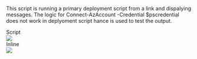 This script is running a primary deployment script from a link and dispalying messages.
The logic for Connect-AzAccount -Credential $pscredential does not work in deplyoment script hance is used to test the output.

Script 
<br />
<a href="https://portal.azure.com/#create/Microsoft.Template/uri/https%3A%2F%2Fraw.githubusercontent.com%2Fmadsamuel%2Fwvd%2Fmaster%2Farm%2Fquick%20start%2Fdeploy.json" target="_blank">
    <img src="http://azuredeploy.net/deploybutton.png"/>
</a>
<br/>
Inline
<br />
<a href="https://portal.azure.com/#create/Microsoft.Template/uri/https%3A%2F%2Fraw.githubusercontent.com%2Fmadsamuel%2Fwvd%2Fmaster%2Farm%2Fquick%20start%2FdeployInline.json" target="_blank">
    <img src="http://azuredeploy.net/deploybutton.png"/>
</a>
